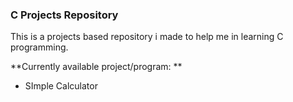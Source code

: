 ### **C Projects Repository** ###

This is a projects based repository i made to help me in learning C programming.


**Currently available project/program: **
- SImple Calculator
